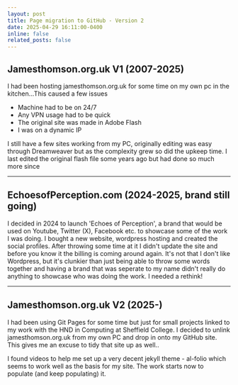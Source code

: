 ```yaml
---
layout: post
title: Page migration to GitHub - Version 2
date: 2025-04-29 16:11:00-0400
inline: false
related_posts: false
---
```

<H2>Jamesthomson.org.uk V1 (2007-2025)</H2>
<p>I had been hosting jamesthomson.org.uk for some time on my own pc in the kitchen...This caused a few issues</p>
<ul>
<li>Machine had to be on 24/7</li>
<li>Any VPN usage had to be quick</li>
<li>The original site was made in Adobe Flash</li>
<li>I was on a dynamic IP</li>
</ul>
<p>I still have a few sites working from my PC, originally editing was easy through Dreamweaver but as the complexity grew so did the upkeep time. I last edited the original flash file some years ago but had done so much more since </p>
<hr>
<H2>EchoesofPerception.com (2024-2025, brand still going)</h2>
<p>I decided in 2024 to launch 'Echoes of Perception', a brand that would be used on Youtube, Twitter (X), Facebook etc. to showcase some of the work I was doing. I bought a new website, wordpress hosting and created the social profiles. After throwing some time at it I didn't update the site and before you know it the billing is coming around again. It's not that I don't like Wordpress, but it's clunkier than just being able to throw some words together and having a brand that was seperate to my name didn't really do anything to showcase who was doing the work. I needed a rethink!</p>
<hr>
<H2>Jamesthomson.org.uk V2 (2025-)</h2>
<p>I had been using Git Pages for some time but just for small projects linked to my work with the HND in Computing at Sheffield College. I decided to unlink jamesthomson.org.uk from my own PC and drop in onto my GitHub site. This gives me an excuse to tidy that site up as well..</p>
<p>I found videos to help me set up a very decent jekyll theme - al-folio which seems to work well as the basis for my site. The work starts now to populate (and keep populating) it.</p>
